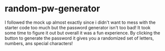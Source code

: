 # random-pw-generator
I followed the mock up almost exactly since i didn't want to mess with the starter code too much
but the password generator isn't too bad! It took some time to figure it out but overall it was 
a fun experience. By clicking the button to generate the password it gives you a randomized 
set of letters, numbers, ans special characters!